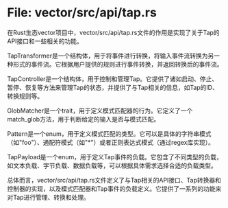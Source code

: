 # File: vector/src/api/tap.rs

在Rust生态vector项目中，vector/src/api/tap.rs文件的作用是实现了关于Tap的API接口和一些相关的功能。

TapTransformer是一个结构体，用于将事件进行转换，将输入事件流转换为另一种形式的事件流。它根据用户提供的规则进行事件转换，并返回转换后的事件流。

TapController是一个结构体，用于控制和管理Tap。它提供了诸如启动、停止、暂停、恢复等方法来管理Tap的状态，并提供了与Tap相关的信息，如Tap的ID、转换规则等。

GlobMatcher<T>是一个trait，用于定义模式匹配器的行为。它定义了一个match_glob方法，用于判断给定的输入是否与模式匹配。

Pattern是一个enum，用于定义模式匹配的类型。它可以是具体的字符串模式（如"foo"）、通配符模式（如"*"）或者正则表达式模式（通过regex库实现）。

TapPayload是一个enum，用于定义Tap事件的负载。它包含了不同类型的负载，如文本负载、字节负载、数据负载等，可以根据具体需求选择合适的负载类型。

总体而言，vector/src/api/tap.rs文件定义了与Tap相关的API接口、Tap转换器和控制器的实现，以及模式匹配器和Tap事件的负载定义。它提供了一系列的功能来对Tap进行管理、转换和处理。

